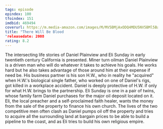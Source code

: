 ```yaml
---
tags: episode
epindex: 100
tfoindex: 151
imdbid: 469494
coverurl: https://m.media-amazon.com/images/M/MV5BMjAxODQ4MDU5NV5BMl5BanBnXkFtZTcwMDU4MjU1MQ@@._V1_SY300_CR0,0,202,300_.jpg
title: "There Will Be Blood
"releasedate: 2008
rating: 8.2
---
```


The intersecting life stories of Daniel Plainview and Eli Sunday in early twentieth century California is presented. Miner turn oilman Daniel Plainview is a driven man who will do whatever it takes to achieve his goals. He works hard but he also takes advantage of those around him at their expense if need be. His business partner is his son H.W., who in reality he "acquired" when H.W.'s biological single father, who worked on one of Daniel's rigs, got killed in a workplace accident. Daniel is deeply protective of H.W. if only for what H.W. brings to the partnership. Eli Sunday is one in a pair of twins, whose family farm Daniel purchases for the major oil deposit located on it. Eli, the local preacher and a self-proclaimed faith healer, wants the money from the sale of the property to finance his own church. The lives of the two competitive men often clash as Daniel pumps oil off the property and tries to acquire all the surrounding land at bargain prices to be able to build a pipeline to the coast, and as Eli tries to build his own religious empire.